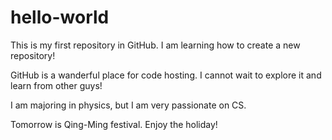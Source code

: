 # hello-world

This is my first repository in GitHub. I am learning how to create a new repository!

GitHub is a wanderful place for code hosting. I cannot wait to explore it and learn from other guys!

I am majoring in physics, but I am very passionate on CS.

Tomorrow is Qing-Ming festival. Enjoy the holiday!

